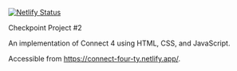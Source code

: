 [![Netlify Status](https://api.netlify.com/api/v1/badges/b8a3c26d-a0f9-43a2-b38b-5e6818416a6f/deploy-status)](https://app.netlify.com/sites/connect-four-ty/deploys)

Checkpoint Project #2

An implementation of Connect 4 using HTML, CSS, and JavaScript.

Accessible from https://connect-four-ty.netlify.app/.
